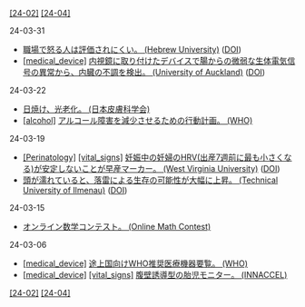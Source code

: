 [\[24-02\]](2402.md) [\[24-04\]](2404.md)

24-03-31
* [職場で怒る人は評価されにくい。 (Hebrew University)](https://en.huji.ac.il/news/expressing-workplace-anger-not-way-get-ahead) ([DOI](https://doi.org/10.3389/frsps.2024.1337715))
* [\[medical_device\]](medical_device.md) [内視鏡に取り付けたデバイスで腸からの微弱な生体電気信号の異常から、内臓の不調を検出。 (University of Auckland)](https://www.auckland.ac.nz/en/news/2024/03/05/human-trial-brings-hope-for-stomach-disorders.html) ([DOI](https://doi.org/10.1016/j.device.2024.100292))

24-03-22
* [日焼け、光老化。 (日本皮膚科学会)](https://www.dermatol.or.jp/qa/qa2/q05.html)
* [\[alcohol\]](alcohol.md) [アルコール障害を減少させるための行動計画。 (WHO)](https://www.who.int/publications/m/item/global-alcohol-action-plan-second-draft-unedited)

24-03-19
* [\[Perinatology\]](Perinatology.md) [\[vital_signs\]](vital_signs.md) [妊娠中の妊婦のHRV(出産7週前に最も小さくなる)が安定しないことが早産マーカー。 (West Virginia University)](https://medicalxpress.com/news/2024-02-differences-heart-variability-pregnant-women.html) ([DOI](https://doi.org/10.1371/journal.pone.0295899))
* [頭が濡れていると、落雷による生存の可能性が大幅に上昇。 (Technical University of Ilmenau)](https://www.tu-ilmenau.de/en/news/rainwater-reduces-damage-from-lightning-strikes-to-the-head) ([DOI](https://doi.org/10.1038/s41598-023-50563-w))

24-03-15
* [オンライン数学コンテスト。 (Online Math Contest)](https://onlinemathcontest.com)

24-03-06
* [\[medical_device\]](medical_device.md) [途上国向けWHO推奨医療機器要覧。 (WHO)](https://iris.who.int/bitstream/handle/10665/355162/9789240049505-eng.pdf)
* [\[medical_device\]](medical_device.md) [\[vital_signs\]](vital_signs.md) [腹壁誘導型の胎児モニター。 (INNACCEL)](https://innaccel.com/products/fetal-lite/)

[\[24-02\]](2402.md) [\[24-04\]](2404.md)
